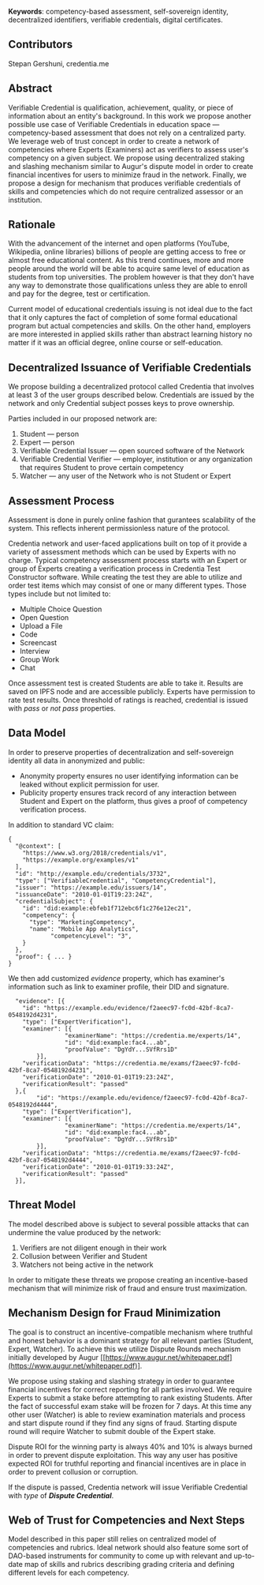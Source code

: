 **Keywords**: competency-based assessment, self-sovereign identity, decentralized identifiers, verifiable credentials, digital certificates.

## Contributors

Stepan Gershuni, credentia.me

## Abstract

Verifiable Credential is qualification, achievement, quality, or piece of information about an entity's background. In this work we propose another possible use case of Verifiable Credentials in education space — competency-based assessment that does not rely on a centralized party. We leverage web of trust concept in order to create a network of competencies where Experts (Examiners) act as verifiers to assess user's competency on a given subject. We propose using decentralized staking and slashing mechanism similar to Augur's dispute model in order to create financial incentives for users to minimize fraud in the network. Finally, we propose a design for mechanism that produces verifiable credentials of skills and competencies which do not require centralized assessor or an institution.

## Rationale

With the advancement of the internet and open platforms (YouTube, Wikipedia, online libraries) billions of people are getting access to free or almost free educational content. As this trend continues, more and more people around the world will be able to acquire same level of education as students from top universities. The problem however is that they don't have any way to demonstrate those qualifications unless they are able to enroll and pay for the degree, test or certification.

Current model of educational credentials issuing is not ideal due to the fact that it only captures the fact of completion of some formal educational program but actual competencies and skills. On the other hand, employers are more interested in applied skills rather than abstract learning history no matter if it was an official degree, online course or self-education.

## Decentralized Issuance of Verifiable Credentials

We propose building a decentralized protocol called Credentia that involves at least 3 of the user groups described below. Credentials are issued by the network and only Credential subject posses keys to prove ownership.

Parties included in our proposed network are:

1. Student — person
2. Expert — person
3. Verifiable Credential Issuer — open sourced software of the Network
4. Verifiable Credential Verifier — employer, institution or any organization that requires Student to prove certain competency
5. Watcher — any user of the Network who is not Student or Expert

## Assessment Process

Assessment is done in purely online fashion that gurantees scalability of the system. This reflects inherent permissionless nature of the protocol.

Credentia network and user-faced applications built on top of it provide a variety of assessment methods which can be used by Experts with no charge. Typical competency assessment process starts with an Expert or group of Experts creating a verification process in Credentia Test Constructor software. While creating the test they are able to utilize and order test items which may consist of one or many different types. Those types include but not limited to:

- Multiple Choice Question
- Open Question
- Upload a File
- Code
- Screencast
- Interview
- Group Work
- Chat

Once assessment test is created Students are able to take it. Results are saved on IPFS node and are accessible publicly. Experts have permission to rate test results. Once threshold of ratings is reached, credential is issued with *pass* or *not pass* properties.

## Data Model

In order to preserve properties of decentralization and self-sovereign identity all data in anonymized and public:

- Anonymity property ensures no user identifying information can be leaked without explicit permission for user.
- Publicity property ensures track record of any interaction between Student and Expert on the platform, thus gives a proof of competency verification process.

In addition to standard VC claim:

    {
      "@context": [
        "https://www.w3.org/2018/credentials/v1",
        "https://example.org/examples/v1"
      ],
      "id": "http://example.edu/credentials/3732",
      "type": ["VerifiableCredential", "CompetencyCredential"],
      "issuer": "https://example.edu/issuers/14",
      "issuanceDate": "2010-01-01T19:23:24Z",
      "credentialSubject": {
        "id": "did:example:ebfeb1f712ebc6f1c276e12ec21",
        "competency": {
          "type": "MarketingCompetency",
          "name": "Mobile App Analytics",
    			"competencyLevel": "3",
        }
      },
      "proof": { ... }
    }

We then add customized *evidence* property, which has examiner's information such as link to examiner profile, their DID and signature. 

      "evidence": [{
        "id": "https://example.edu/evidence/f2aeec97-fc0d-42bf-8ca7-0548192d4231",
        "type": ["ExpertVerification"],
        "examiner": [{
    				"examinerName": "https://credentia.me/experts/14",
    				"id": "did:example:fac4...ab",
    				"proofValue": "DgYdY...SVfRrs1D"
    		}],
        "verificationData": "https://credentia.me/exams/f2aeec97-fc0d-42bf-8ca7-0548192d4231",
        "verificationDate": "2010-01-01T19:23:24Z",
        "verificationResult": "passed"
      },{
    		"id": "https://example.edu/evidence/f2aeec97-fc0d-42bf-8ca7-0548192d4444",
        "type": ["ExpertVerification"],
        "examiner": [{
    				"examinerName": "https://credentia.me/experts/14",
    				"id": "did:example:fac4...ab",
    				"proofValue": "DgYdY...SVfRrs1D"
    		}],
        "verificationData": "https://credentia.me/exams/f2aeec97-fc0d-42bf-8ca7-0548192d4444",
        "verificationDate": "2010-01-01T19:33:24Z",
        "verificationResult": "passed"
      }],

## Threat Model

The model described above is subject to several possible attacks that can undermine the value produced by the network:

1. Verifiers are not diligent enough in their work
2. Collusion between Verifier and Student
3. Watchers not being active in the network

In order to mitigate these threats we propose creating an incentive-based mechanism that will minimize risk of fraud and ensure trust maximization.

## Mechanism Design for Fraud Minimization

The goal is to construct an incentive-compatible mechanism where truthful and honest behavior is a dominant strategy for all relevant parties (Student, Expert, Watcher). To achieve this we utilize Dispute Rounds mechanism initially developed by Augur [[https://www.augur.net/whitepaper.pdf](https://www.augur.net/whitepaper.pdf)].

We propose using staking and slashing strategy in order to guarantee financial incentives for correct reporting for all parties involved. We require Experts to submit a stake before attempting to rank existing Students. After the fact of successful exam stake will be frozen for 7 days. At this time any other user (Watcher) is able to review examination materials and process and start dispute round if they find any signs of fraud. Starting dispute round will require Watcher to submit double of the Expert stake.

Dispute ROI for the winning party is always 40% and 10% is always burned in order to prevent dispute exploitation. This way any user has positive expected ROI for truthful reporting and financial incentives are in place in order to prevent collusion or corruption.

If the dispute is passed, Credentia network will issue Verifiable Credential with *type* of ***Dispute Credential***.

## Web of Trust for Competencies and Next Steps

Model described in this paper still relies on centralized model of competencies and rubrics. Ideal network should also feature some sort of DAO-based instruments for community to come up with relevant and up-to-date map of skills and rubrics describing grading criteria and defining different levels for each competency.
